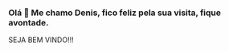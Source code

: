 ### Olá 👋 Me chamo Denis, fico feliz pela sua visita, fique avontade.
SEJA BEM VINDO!!!

<!--
**DenisGbs/DenisGbs** is a ✨ _special_ ✨ repository because its `README.md` (this file) appears on your GitHub profile.

Here are some ideas to get you started:

- 🔭 Atualmente estou trabalhando em um projeto próprio, relacionado ao estudo da língua inglesa.
- 🌱 I’m currently learning ...
- 👯 I’m looking to collaborate on ...
- 🤔 I’m looking for help with ...
- 💬 Ask me about ...
- 📫 How to reach me: ...
- 😄 Pronouns: ...
- ⚡ Fun fact: ...
-->
